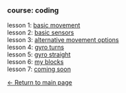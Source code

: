 ### course: coding

lesson 1: [basic movement](basic_movement.md)<br>
lesson 2: [basic sensors](basic_sensors.md)<br>
lesson 3: [alternative movement options](alt_movement.md)<br>
lesson 4: [gyro turns](gyro_turns.md)<br>
lesson 5: [gyro straight](gyro_straight.md)<br>
lesson 6: [my blocks](my_blocks.md)<br>
lesson 7: [coming soon](README.md)<br>

[← Return to main page](../README.md)
